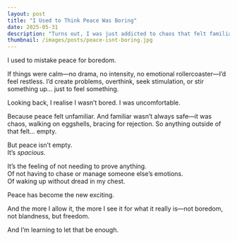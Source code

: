 ```yaml
---
layout: post
title: "I Used to Think Peace Was Boring"
date: 2025-05-31
description: "Turns out, I was just addicted to chaos that felt familiar."
thumbnail: /images/posts/peace-isnt-boring.jpg
---
```


I used to mistake peace for boredom.

If things were calm—no drama, no intensity, no emotional rollercoaster—I’d feel restless. I’d create problems, overthink, seek stimulation, or stir something up… just to feel something.

Looking back, I realise I wasn’t bored. I was uncomfortable.

Because peace felt unfamiliar. And familiar wasn’t always safe—it was chaos, walking on eggshells, bracing for rejection. So anything outside of that felt… empty.

But peace isn’t empty.  
It’s *spacious.*

It’s the feeling of not needing to prove anything.  
Of not having to chase or manage someone else’s emotions.  
Of waking up without dread in my chest.

Peace has become the new exciting.

And the more I allow it, the more I see it for what it really is—not boredom, not blandness, but freedom.

And I’m learning to let that be enough.
